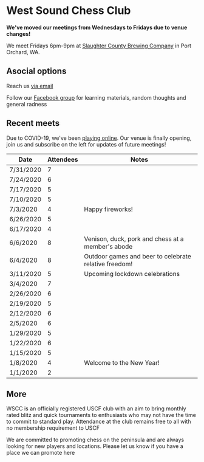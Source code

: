# West Sound Chess Club

**We've moved our meetings from Wednesdays to Fridays due to venue changes!**

We meet Fridays 6pm-9pm at [Slaughter County Brewing Company](https://goo.gl/maps/MLYQGDA9BtWv36wX9) in Port Orchard, WA.

## Asocial options

Reach us [via email](mailto:us@chessand.beer)

Follow our [Facebook group](https://www.facebook.com/events/slaughter-county-brewing-company/west-sound-chess-club-at-slaughter-county-brewery/1482100138480457/) for learning materials, random thoughts and general radness

## Recent meets

Due to COVID-19, we've been [playing online](https://lichess.org/). Our venue is finally opening, join us and subscribe on the left for updates of future meetings!

Date|Attendees|Notes
-|-|-
7/31/2020 | 7 |
7/24/2020 | 6 |
7/17/2020 | 5 |
7/10/2020 | 5 |
7/3/2020 | 4 | Happy fireworks!
6/26/2020 | 5 |
6/17/2020 | 4 |
6/6/2020 | 8 | Venison, duck, pork and chess at a member's abode
6/4/2020 | 8 | Outdoor games and beer to celebrate relative freedom!
3/11/2020 | 5 | Upcoming lockdown celebrations
3/4/2020 | 7 |
2/26/2020 | 6 |
2/19/2020 | 5 |
2/12/2020 | 6 |
2/5/2020 | 6 |
1/29/2020 | 5 |
1/22/2020 | 6 |
1/15/2020 | 5 |
1/8/2020 | 4 | Welcome to the New Year!
1/1/2020 | 2 |

## More

WSCC is an officially registered USCF club with an aim to bring monthly rated blitz and quick tournaments to enthusiasts who may not have the time to commit to standard play. Attendance at the club remains free to all with no membership requirement to USCF

We are committed to promoting chess on the peninsula and are always looking for new players and locations. Please let us know if you have a place we can promote here
